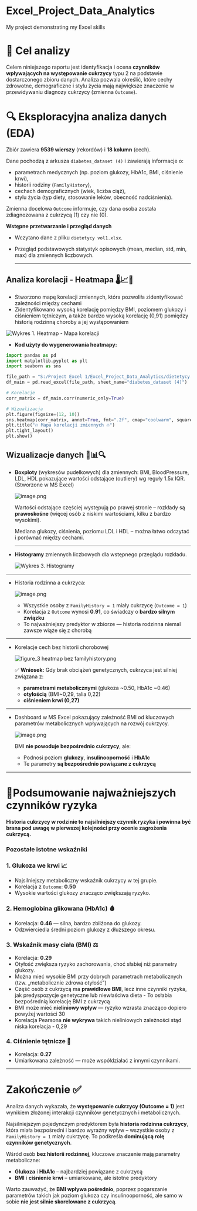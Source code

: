 # Excel_Project_Data_Analytics
 My project demonstrating my Excel skills 


# 🎯 Cel analizy

Celem niniejszego raportu jest identyfikacja i ocena **czynników wpływających na występowanie cukrzycy** typu 2 na podstawie dostarczonego zbioru danych. Analiza pozwala określić, które cechy zdrowotne, demograficzne i stylu życia mają największe znaczenie w przewidywaniu diagnozy cukrzycy (zmienna `Outcome`).


# 🔍 Eksploracyjna analiza danych (EDA)

Zbiór zawiera **9539 wierszy** (rekordów) i **18 kolumn** (cech).

Dane pochodzą z arkusza `diabetes_dataset (4)` i zawierają informacje o:

- parametrach medycznych (np. poziom glukozy, HbA1c, BMI, ciśnienie krwi),
- historii rodziny (`FamilyHistory`),
- cechach demograficznych (wiek, liczba ciąż),
- stylu życia (typ diety, stosowanie leków, obecność nadciśnienia).

Zmienna docelowa `Outcome` informuje, czy dana osoba została zdiagnozowana z cukrzycą (1) czy nie (0).

**Wstępne przetwarzanie i przegląd danych**

- Wczytano dane z pliku `dietetycy vol1.xlsx`.
- Przegląd podstawowych statystyk opisowych (mean, median, std, min, max) dla zmiennych liczbowych.
    
    ---
    

## **Analiza korelacji - Heatmapa** 🌡️📈🧠

- Stworzono mapę korelacji zmiennych, która pozwoliła zidentyfikować zależności między cechami
- Zidentyfikowano wysoką korelację pomiędzy BMI, poziomem glukozy i ciśnieniem tętniczym, a także bardzo wysoką korelację (0,91) pomiędzy historią rodzinną choroby a jej występowaniem

![Wykres 1. Heatmap - Mapa korelacji](Figure_1_heatmap.png)

- **Kod użyty do wygenerowania heatmapy:**

```python
import pandas as pd
import matplotlib.pyplot as plt
import seaborn as sns

file_path = "S:/Project Excel 1/Excel_Project_Data_Analytics/dietetycy vol1.xlsx"
df_main = pd.read_excel(file_path, sheet_name="diabetes_dataset (4)")

# Korelacje
corr_matrix = df_main.corr(numeric_only=True)

# Wizualizacja
plt.figure(figsize=(12, 10))
sns.heatmap(corr_matrix, annot=True, fmt=".2f", cmap="coolwarm", square=True)
plt.title("🔥 Mapa korelacji zmiennych 🔥")
plt.tight_layout()
plt.show()
```

## **Wizualizacje danych** 🎨📊🔍

- **Boxploty** (wykresów pudełkowych) dla zmiennych: BMI, BloodPressure, LDL, HDL pokazujące wartości odstające (outliery) wg reguły 1.5x IQR. (Stworzone w MS Excel)
    
    ![image.png](image.png)
    
    Wartości odstające częściej występują po prawej stronie – rozkłady są **prawoskośne** (więcej osób z niskimi wartościami, kilku z bardzo wysokimi). 
    
    Mediana glukozy, ciśnienia, poziomu LDL i HDL – można łatwo odczytać i porównać między cechami.
    
    ---
    
- **Histogramy** zmiennych liczbowych dla wstępnego przeglądu rozkładu.
    
    ![Wykres 3. Histogramy](Figure_2_Histogramy.png)
    

---

- Historia rodzinna a cukrzyca:
    
    ![image.png](image.png)
    
    - Wszystkie osoby z `FamilyHistory = 1` miały cukrzycę (`Outcome = 1`)
    - Korelacja z `Outcome` wynosi **0.91**, co świadczy o **bardzo silnym związku**
    - To najważniejszy predyktor w zbiorze — historia rodzinna niemal zawsze wiąże się z chorobą

---

- Korelacje cech bez historii chorobowej
    
    ![figure_3 heatmap bez familyhistory.png](figure_3_heatmap_bez_familyhistory.png)
    
    ✅ **Wniosek:** Gdy brak obciążeń genetycznych, cukrzyca jest silniej związana z:
    
    - **parametrami metabolicznymi** (glukoza ~0.50, HbA1c ~0.46)
    - **otyłością** (BMI~0,29, talia 0,22)
    - **ciśnieniem krwi (0,27)**

---

- Dashboard w MS Excel pokazujący zależność BMI od kluczowych parametrów metabolicznych wpływających na rozwój cukrzycy.
    
    ![image.png](image_2.png)
    
    BMI **nie powoduje bezpośrednio cukrzycy**, ale:
    
    - Podnosi poziom **glukozy**, **insulinooporność** i **HbA1c**
    - Te parametry **są bezpośrednio powiązane z cukrzycą**

---

# 🏁Podsumowanie najważniejszych czynników ryzyka

**Historia cukrzycy w rodzinie to najsilniejszy czynnik ryzyka i powinna być brana pod uwagę w pierwszej kolejności przy ocenie zagrożenia cukrzycą.**

### Pozostałe istotne wskaźniki

### 1. Glukoza we krwi 📈

- Najsilniejszy metaboliczny wskaźnik cukrzycy w tej grupie.
- Korelacja z `Outcome`: **0.50**
- Wysokie wartości glukozy znacząco zwiększają ryzyko.

### 2. Hemoglobina glikowana (HbA1c) 🩸

- Korelacja: **0.46** — silna, bardzo zbliżona do glukozy.
- Odzwierciedla średni poziom glukozy z dłuższego okresu.

### 3. Wskaźnik masy ciała (BMI) ⚖️

- Korelacja: **0.29**
- Otyłość zwiększa ryzyko zachorowania, choć słabiej niż parametry glukozy.
- Można mieć wysokie BMI przy dobrych parametrach metabolicznych (tzw. „metabolicznie zdrowa otyłość")
- Część osób z cukrzycą ma **prawidłowe BMI**, lecz inne czynniki ryzyka, jak predyspozycje genetyczne lub niewłaściwa dieta - To osłabia bezpośrednią korelację BMI z cukrzycą
- BMI może mieć **nieliniowy wpływ** — ryzyko wzrasta znacząco dopiero powyżej wartości 30
- Korelacja Pearsona **nie wykrywa** takich nieliniowych zależności stąd niska korelacja  - 0,29

### 4. Ciśnienie tętnicze 💉

- Korelacja: **0.27**
- Umiarkowana zależność — może współdziałać z innymi czynnikami.

---

# **Zakończenie** ✅

Analiza danych wykazała, że **występowanie cukrzycy (Outcome = 1)** jest wynikiem złożonej interakcji czynników genetycznych i metabolicznych.

 Najsilniejszym pojedynczym predyktorem była **historia rodzinna cukrzycy**, która miała bezpośredni i bardzo wyraźny wpływ – wszystkie osoby z `FamilyHistory = 1` miały cukrzycę. To podkreśla **dominującą rolę czynników genetycznych**.

Wśród osób **bez historii rodzinnej**, kluczowe znaczenie mają parametry metaboliczne:

- **Glukoza** i **HbA1c** – najbardziej powiązane z cukrzycą
- **BMI** i **ciśnienie krwi** – umiarkowane, ale istotne predyktory

Warto zauważyć, że **BMI wpływa pośrednio**, poprzez pogarszanie parametrów takich jak poziom glukoza czy insulinooporność, ale samo w sobie **nie jest silnie skorelowane z cukrzycą**.
